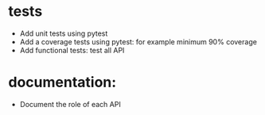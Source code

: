 # tests
* Add unit tests using pytest
* Add a coverage tests using pytest: for example minimum 90% coverage
* Add functional tests: test all API

# documentation:
* Document the role of each API